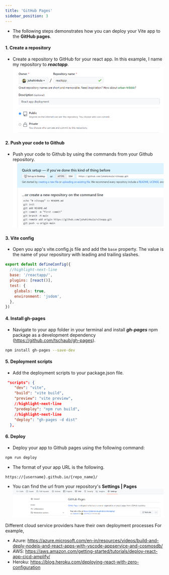 ```yaml
---
title: 'GitHub Pages'
sidebar_position: 3
---
```


- The following steps demonstrates how you can deploy your Vite app to the **GitHub pages**.

#### 1. Create a repository 
- Create a repository to GitHub for your react app. In this example, I name my repository to ***reactapp***.
![w:700](./img/newrepo2.PNG)

#### 2. Push your code to Github 
- Push your code to Github by using the commands from your Github repository.
![w:700](./img/settings.PNG)

#### 3. Vite config 
- Open you app's vite.config.js file and add the `base` property. The value is the name of your repository with leading and trailing slashes.
```js
export default defineConfig({
  //highlight-next-line
  base: '/reactapp/',
  plugins: [react()],
  test: {
    globals: true,
    environment: 'jsdom',
  },
})

```
#### 4. Install gh-pages 
- Navigate to your app folder in your terminal and install ***gh-pages*** npm package as a development dependency (https://github.com/tschaub/gh-pages).

```bash
npm install gh-pages --save-dev
```
#### 5. Deployment scripts 
- Add the deployment scripts to your package.json file.
```json
 "scripts": {
    "dev": "vite",
    "build": "vite build",
    "preview": "vite preview",
    //highlight-next-line
    "predeploy": "npm run build",
    //highlight-next-line
    "deploy": "gh-pages -d dist"
  },
```
#### 6. Deploy
- Deploy your app to Github pages using the following command:
```bash
npm run deploy
```
- The format of your app URL is the following.

```
https://{username}.github.io/{repo_name}/
```
- You can find the url from your repository's **Settings | Pages**
![](./img/ghpages_url.PNG)

Different cloud service providers have their own deployment processes
For example,
- Azure:
https://azure.microsoft.com/en-in/resources/videos/build-and-deply-nodejs-and-react-apps-with-vscode-appservice-and-cosmosdb/
- AWS:
https://aws.amazon.com/getting-started/tutorials/deploy-react-app-cicd-amplify/
- Heroku:
https://blog.heroku.com/deploying-react-with-zero-configuration


